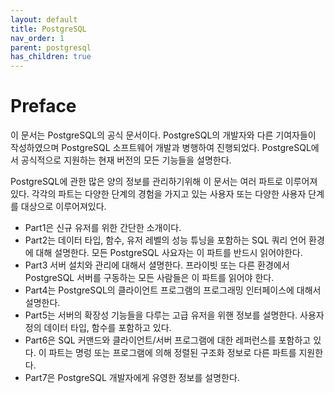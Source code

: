 ```yaml
---
layout: default
title: PostgreSQL
nav_order: 1
parent: postgresql
has_children: true
---
```


# Preface

이 문서는 PostgreSQL의 공식 문서이다. PostgreSQL의 개발자와 다른 기여자들이 작성하였으며 PostgreSQL 소프트웨어 개발과 병행하여 진행되었다. PostgreSQL에서 공식적으로 지원하는 현재 버전의 모든 기능들을 설명한다.

PostgreSQL에 관한 많은 양의 정보를 관리하기위해 이 문서는 여러 파트로 이루어져 있다. 각각의 파트는 다양한 단계의 경험을 가지고 있는 사용자 또는 다양한 사용자 단계를 대상으로 이루어져있다.

* Part1은 신규 유저를 위한 간단한 소개이다.
* Part2는 데이터 타입, 함수, 유저 레벨의 성능 튜닝을 포함하는 SQL 쿼리 언어 환경에 대해 설명한다. 모든 PostgreSQL 사요자는 이 파트를 반드시 읽어야한다.
* Part3 서버 설치와 관리에 대해서 셜명한다. 프라이빗 또는 다른 환경에서 PostgreSQL 서버를 구동하는 모든 사람들은 이 파트를 읽어야 한다.
* Part4는 PostgreSQL의 클라이언트 프로그램의 프로그래밍 인터페이스에 대해서 설명한다.
* Part5는 서버의 확장성 기능들을 다루는 고급 유저을 위핸 정보를 설명한다. 사용자 정의 데이터 타입, 함수를 포함하고 있다.
* Part6은 SQL 커맨드와 클라이언트/서버 프로그램에 대한 레퍼런스를 포함하고 있다. 이 파트는 명렁 또는 프로그램에 의해 정렬된 구조화 정보로 다른 파트를 지원한다.
* Part7은 PostgreSQL 개발자에게 유영한 정보를 설명한다.